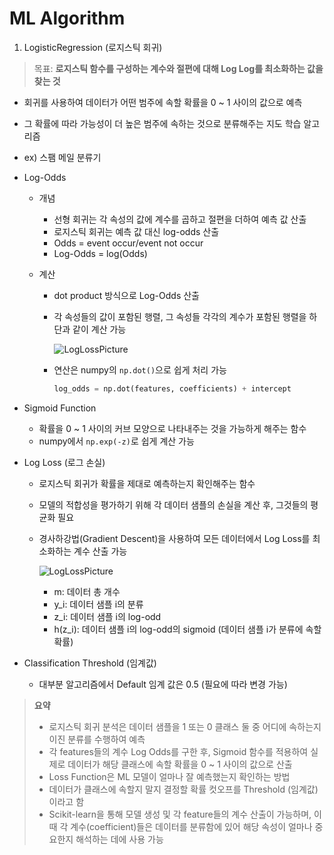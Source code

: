 # ML Algorithm
1. LogisticRegression (로지스틱 회귀)

> 목표: 
> **로지스틱 함수를 구성하는 계수와 절편에 대해 Log Log를 최소화하는 값을 찾는 것**

- 회귀를 사용하여 데이터가 어떤 범주에 속할 확률을 0 ~ 1 사이의 값으로 예측

- 그 확률에 따라 가능성이 더 높은 범주에 속하는 것으로 분류해주는 지도 학습 알고리즘

- ex) 스팸 메일 분류기

- Log-Odds

  - 개념

    - 선형 회귀는 각 속성의 값에 계수를 곱하고 절편을 더하여 예측 값 산출
    - 로지스틱 회귀는 예측 값 대신 log-odds 산출
    - Odds = event occur/event not occur
    - Log-Odds = log(Odds)

  - 계산

    - dot product 방식으로 Log-Odds 산출

    - 각 속성들의 값이  포함된 행렬, 그 속성들 각각의 계수가 포함된 행렬을 하단과 같이 계산 가능

      ![LogLossPicture](https://github.com/YounHS/Study_DataScience/blob/master/3.ML/picture/LR_loglodds.png)

    - 연산은 numpy의 `np.dot()`으로 쉽게 처리 가능

      ```python
      log_odds = np.dot(features, coefficients) + intercept
      ```

- Sigmoid Function

  - 확률을 0 ~ 1 사이의 커브 모양으로 나타내주는 것을 가능하게 해주는 함수
  - numpy에서 `np.exp(-z)`로 쉽게 계산 가능

- Log Loss (로그 손실)

  - 로지스틱 회귀가 확률을 제대로 예측하는지 확인해주는 함수

  - 모델의 적합성을 평가하기 위해 각 데이터 샘플의 손실을 계산 후, 그것들의 평균화 필요

  - 경사하강법(Gradient Descent)을 사용하여 모든 데이터에서 Log Loss를 최소화하는 계수 산출 가능

    ![LogLossPicture](https://github.com/YounHS/Study_DataScience/blob/master/3.ML/picture/LR_logloss.png)

    - m: 데이터 총 개수
    - y_i: 데이터 샘플 i의 분류
    - z_i: 데이터 샘플 i의 log-odd
    - h(z_i): 데이터 샘플 i의 log-odd의 sigmoid (데이터 샘플 i가 분류에 속할 확률)

- Classification Threshold (임계값)
  - 대부분 알고리즘에서 Default 임계 값은 0.5 (필요에 따라 변경 가능)

> **요약**
>
> - 로지스틱 회귀 분석은 데이터 샘플을 1 또는 0 클래스 둘 중 어디에 속하는지 이진 분류를 수행하여 예측
> - 각 features들의 계수 Log Odds를 구한 후, Sigmoid 함수를 적용하여 실제로 데이터가 해당 클래스에 속할 확률을 0 ~ 1 사이의 값으로 산출
> - Loss Function은 ML 모델이 얼마나 잘 예측했는지 확인하는 방법
> - 데이터가 클래스에 속할지 말지 결정할 확률 컷오프를 Threshold (임계값)이라고 함
> - Scikit-learn을 통해 모델 생성 및 각 feature들의 계수 산출이 가능하며, 이 때 각 계수(coefficient)들은 데이터를 분류함에 있어 해당 속성이 얼마나 중요한지 해석하는 데에 사용 가능